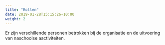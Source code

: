 ```yaml
---
title: "Rollen"
date: 2019-01-28T15:15:26+10:00
weight: 2
---
```


Er zijn verschillende personen betrokken bij de organisatie en de uitvoering van naschoolse aactiviteiten.

